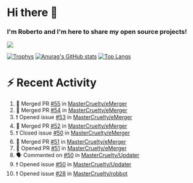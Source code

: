 # Hi there 👋
### I'm Roberto and I'm here to share my open source projects!

<img src="https://komarev.com/ghpvc/?username=mastercruelty&label=Profile views&color=0e75b6"><br>

[![Trophys](https://github-profile-trophy.vercel.app/?username=mastercruelty)](https://github.com/ryo-ma/github-profile-trophy)
[![Anurag's GitHub stats](https://github-readme-stats.vercel.app/api?username=mastercruelty&show_icons=true&theme=tokyonight)](https://github.com/anuraghazra/github-readme-stats)
[![Top Langs](https://github-readme-stats.vercel.app/api/top-langs/?username=mastercruelty&layout=compact)](https://github.com/anuraghazra/github-readme-stats)

# :zap: Recent Activity
<!--START_SECTION:activity-->
1. 🎉 Merged PR [#55](https://github.com/MasterCruelty/eMerger/pull/55) in [MasterCruelty/eMerger](https://github.com/MasterCruelty/eMerger)
2. 🎉 Merged PR [#54](https://github.com/MasterCruelty/eMerger/pull/54) in [MasterCruelty/eMerger](https://github.com/MasterCruelty/eMerger)
3. ❗️ Opened issue [#53](https://github.com/MasterCruelty/eMerger/issues/53) in [MasterCruelty/eMerger](https://github.com/MasterCruelty/eMerger)
4. 🎉 Merged PR [#52](https://github.com/MasterCruelty/eMerger/pull/52) in [MasterCruelty/eMerger](https://github.com/MasterCruelty/eMerger)
5. ❗️ Closed issue [#50](https://github.com/MasterCruelty/eMerger/issues/50) in [MasterCruelty/eMerger](https://github.com/MasterCruelty/eMerger)
6. 🎉 Merged PR [#51](https://github.com/MasterCruelty/eMerger/pull/51) in [MasterCruelty/eMerger](https://github.com/MasterCruelty/eMerger)
7. 💪 Opened PR [#51](https://github.com/MasterCruelty/eMerger/pull/51) in [MasterCruelty/eMerger](https://github.com/MasterCruelty/eMerger)
8. 🗣 Commented on [#50](https://github.com/MasterCruelty/Updater/issues/50) in [MasterCruelty/Updater](https://github.com/MasterCruelty/Updater)
9. ❗️ Opened issue [#50](https://github.com/MasterCruelty/Updater/issues/50) in [MasterCruelty/Updater](https://github.com/MasterCruelty/Updater)
10. ❗️ Opened issue [#28](https://github.com/MasterCruelty/robbot/issues/28) in [MasterCruelty/robbot](https://github.com/MasterCruelty/robbot)
<!--END_SECTION:activity-->
